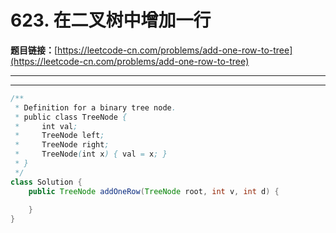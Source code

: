 # 623. 在二叉树中增加一行

**题目链接：**[https://leetcode-cn.com/problems/add-one-row-to-tree](https://leetcode-cn.com/problems/add-one-row-to-tree)

---

<Cards card="leetcode_623_add-one-row-to-tree"></Cards>

---

```java
/**
 * Definition for a binary tree node.
 * public class TreeNode {
 *     int val;
 *     TreeNode left;
 *     TreeNode right;
 *     TreeNode(int x) { val = x; }
 * }
 */
class Solution {
    public TreeNode addOneRow(TreeNode root, int v, int d) {
        
    }
}
```